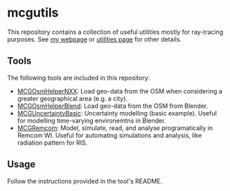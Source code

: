 # mcgutils

This repository contains a collection of useful utilities mostly for ray-tracing purposes. See [my webpage](https://www.artansalihu.com/) or [utilities page](https://mcg-deep-wrt.netlify.app/deep-wrt/utilities/) for other details.

## Tools

The following tools are included in this repository:

- [MCGOsmHelperNXX](mcgosmhelpernxx/): Load geo-data from the OSM when considering a greater geographical area (e.g. a city).
- [MCGOsmHelperBlend](mcgosmhelperblend/): Load geo-data from the OSM from Blender.
- [MCGUncertaintyBasic](mcguncertaintybasic/): Uncertainty modelling (basic example). Useful for modelling time-varying environemtns in Blender.
- [MCGRemcom](mcgremcomris/): Model, simulate, read, and analyse programatically in Remcom WI. Useful for automating simulations and analysis, like radiation pattern for RIS. 

## Usage

Follow the instructions provided in the tool's README.

